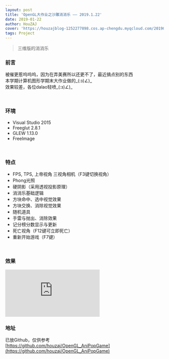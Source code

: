 ```yaml
---
layout: post
title: 'OpenGL大作业之沙雕消消乐 —— 2019.1.22'
date: 2019-01-22
author: HouZAJ
cover: 'https://houzajblog-1252277898.cos.ap-chengdu.myqcloud.com/20190122%20OpenGLAniPop/20190122-01.png'
tags: Project
---
```


> 三维版的消消乐


### 前言   
被催更惹呜呜呜，因为在弄美赛所以还更不了，最近搞点别的东西   
本学期计算机图形学期末大作业做的\_(:з)∠)\_  
效果较差，各位dalao轻喷\_(:з)∠)\_  

<br>

### 环境
- Visual Studio 2015  
- Freeglut 2.8.1  
- GLEW 1.13.0  
- FreeImage  

<br>

### 特点
- FPS, TPS, 上帝视角 三视角相机（F3键切换视角）  
- Phong光照    
- 硬阴影（采用透视投影原理）  
- 消消乐基础逻辑  
- 方块命中、选中视觉效果  
- 方块交换、消除视觉效果  
- 随机道具  
- 手雷与抛出、消除效果  
- 记分榜分数显示与更新  
- 死亡视角（F12键可立即死亡）  
- 重新开始游戏（F7键）  

<br>

### 效果

<iframe frameborder="0" src="https://v.qq.com/txp/iframe/player.html?vid=u0830i8hagg" allowFullScreen="true"></iframe>  

<br>

### 地址
已放Github，仅供参考  
[https://github.com/houzaj/OpenGL_AniPopGame](https://github.com/houzaj/OpenGL_AniPopGame)  
